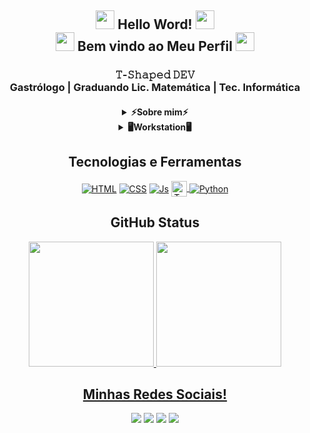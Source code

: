 <h2 align="center"><img src="https://github.com/Samuraiflamesf/gif_emoji_icons/blob/main/_gif/globe.gif?raw=true" width="30px"> Hello Word! <img src="https://github.com/Samuraiflamesf/gif_emoji_icons/blob/main/_gif/globe.gif?raw=true" width="30px"><br> <img src="https://github.com/Samuraiflamesf/gif_emoji_icons/blob/main/_gif/Hi.gif?raw=true" width="30px"> Bem vindo ao Meu Perfil <img src="https://github.com/Samuraiflamesf/gif_emoji_icons/blob/main/_gif/Hi.gif?raw=true" width="30px"></h2>
     <h3 align="center">𝚃-𝚂𝚑𝚊𝚙𝚎𝚍 𝙳𝙴𝚅<br/>
      Gastrólogo | Graduando Lic. Matemática | Tec. Informática</h3>
<h4 align="center"><details><summary><b>
   ⚡Sobre mim⚡</b></summary>
   <p align="center">Atualmente curso 𝐋𝐢𝐜𝐞𝐧𝐜𝐢𝐚𝐭𝐮𝐫𝐚 𝐞𝐦 𝐌𝐚𝐭𝐞𝐦𝐚𝐭𝐢𝐜𝐚 no 𝗜𝗙𝗕𝗔(𝘐𝘯𝘴𝘵𝘪𝘵𝘶𝘵𝘰 𝘍𝘦𝘥𝘦𝘳𝘢𝘭 𝘥𝘢 𝘉𝘢𝘩𝘪𝘢). Possuo nível superior em 𝗚𝗮𝘀𝘁𝗿𝗼𝗻𝗼𝗺𝗶𝗮 pela 𝗨𝗻𝗶𝘃𝗲𝗿𝘀𝗶𝗱𝗮𝗱𝗲 𝗦𝗮𝗹𝘃𝗮𝗱𝗼𝗿 e curso técnico em 𝐈𝐧𝐟𝐨𝐫𝐦𝐚𝐭𝐢𝐜𝐚 pela 𝗖𝗘𝗘𝗣 𝗜𝗦𝗔𝗜𝗔𝗦 𝗔𝗟𝗩𝗘𝗦. Possuo experiência profissional na área de informática, busca recolocação no mercado de trabalho, onde busco atuar na área de desenvolvimento de sistemas. Em constante atualização com cursos na área de programação(𝘗𝘳𝘰𝘨𝘳𝘢𝘮𝘢𝘥𝘰𝘳𝘉𝘳,𝘙𝘰𝘤𝘬𝘦𝘵𝘴𝘦𝘢𝘵 𝘦 𝘉7𝘞𝘦𝘣), acredito que meu trabalho trara benefícios aos negociosos da empresa.</p></details>
<details><summary><b>🖥️Workstation🖥️</b></summary><ul>
   <b>SO:</b> Dual Boot(Windows 10 & Ubuntu)</br>
   <b>Code Editor:</b> VSCode.</br>
   <b>PC:</b> E5-2640v3 + 32Gb + RX 560</br>
    </details></h4>
<div align="center" dir="auto">
   <h2 align="center">
Tecnologias e Ferramentas</h2> 
<a target="_blank" rel="noopener noreferrer" href="https://camo.githubusercontent.com/d63d473e728e20a286d22bb2226a7bf45a2b9ac6c72c59c0e61e9730bfe4168c/68747470733a2f2f696d672e736869656c64732e696f2f62616467652f48544d4c352d4533344632363f7374796c653d666f722d7468652d6261646765266c6f676f3d68746d6c35266c6f676f436f6c6f723d7768697465"><img align="center" alt="HTML" src="https://camo.githubusercontent.com/d63d473e728e20a286d22bb2226a7bf45a2b9ac6c72c59c0e61e9730bfe4168c/68747470733a2f2f696d672e736869656c64732e696f2f62616467652f48544d4c352d4533344632363f7374796c653d666f722d7468652d6261646765266c6f676f3d68746d6c35266c6f676f436f6c6f723d7768697465" data-canonical-src="https://img.shields.io/badge/HTML5-E34F26?style=for-the-badge&amp;logo=html5&amp;logoColor=white" style="max-width: 100%;"></a>
<a target="_blank" rel="noopener noreferrer" href="https://camo.githubusercontent.com/3a0f693cfa032ea4404e8e02d485599bd0d192282b921026e89d271aaa3d7565/68747470733a2f2f696d672e736869656c64732e696f2f62616467652f435353332d3135373242363f7374796c653d666f722d7468652d6261646765266c6f676f3d63737333266c6f676f436f6c6f723d7768697465"><img align="center" alt="CSS" src="https://camo.githubusercontent.com/3a0f693cfa032ea4404e8e02d485599bd0d192282b921026e89d271aaa3d7565/68747470733a2f2f696d672e736869656c64732e696f2f62616467652f435353332d3135373242363f7374796c653d666f722d7468652d6261646765266c6f676f3d63737333266c6f676f436f6c6f723d7768697465" data-canonical-src="https://img.shields.io/badge/CSS3-1572B6?style=for-the-badge&amp;logo=css3&amp;logoColor=white" style="max-width: 100%;"></a>
<a target="_blank" rel="noopener noreferrer" href="https://camo.githubusercontent.com/9d07c04bdd98c662d5df9d4e1cc1de8446ffeaebca330feb161f1fb8e1188204/68747470733a2f2f696d672e736869656c64732e696f2f62616467652f4a6176615363726970742d4637444631453f7374796c653d666f722d7468652d6261646765266c6f676f3d6a617661736372697074266c6f676f436f6c6f723d626c61636b"><img align="center" alt="Js" src="https://camo.githubusercontent.com/9d07c04bdd98c662d5df9d4e1cc1de8446ffeaebca330feb161f1fb8e1188204/68747470733a2f2f696d672e736869656c64732e696f2f62616467652f4a6176615363726970742d4637444631453f7374796c653d666f722d7468652d6261646765266c6f676f3d6a617661736372697074266c6f676f436f6c6f723d626c61636b" data-canonical-src="https://img.shields.io/badge/JavaScript-F7DF1E?style=for-the-badge&amp;logo=javascript&amp;logoColor=black" style="max-width: 100%;"></a>
 <a target="_blank" rel="noopener noreferrer" href="https://camo.githubusercontent.com/27250b9f428b32314f8610e1a996939cc116da5f8c4d8a2f8ed37104275085b8/68747470733a2f2f696d672e736869656c64732e696f2f62616467652f507974686f6e2d3134333534433f7374796c653d666f722d7468652d6261646765266c6f676f3d707974686f6e266c6f676f436f6c6f723d7768697465"><img align="center" alt="Type" src="https://camo.githubusercontent.com/aae05670916876848fca0e5da6c59bb40c50ec3b07a0101ecc6502000468b240/68747470733a2f2f696d672e736869656c64732e696f2f62616467652f747970657363726970742532302d2532333030374143432e7376673f267374796c653d666f722d7468652d6261646765266c6f676f3d74797065736372697074266c6f676f436f6c6f723d7768697465" height="25" data-canonical-src="https://img.shields.io/badge/typescript%20-%23007ACC.svg?&amp;style=for-the-badge&amp;logo=typescript&amp;logoColor=white" style="max-width: 100%;">
    <img align="center" alt="Python" src="https://camo.githubusercontent.com/27250b9f428b32314f8610e1a996939cc116da5f8c4d8a2f8ed37104275085b8/68747470733a2f2f696d672e736869656c64732e696f2f62616467652f507974686f6e2d3134333534433f7374796c653d666f722d7468652d6261646765266c6f676f3d707974686f6e266c6f676f436f6c6f723d7768697465" data-canonical-src="https://img.shields.io/badge/Python-14354C?style=for-the-badge&amp;logo=python&amp;logoColor=white" style="max-width: 100%;"></a>
   
   
</div>
 <div align="center" >
 <h2 align="center">GitHub Status</h2>
  <a href="https://github.com/samuraiflamesf">
   <img height="200px"src="https://github-readme-stats.vercel.app/api/top-langs/?username=samuraiflamesf&langs_count=8&theme=midnight-purple"/>
  <img height="200px" w src="https://github-readme-stats.vercel.app/api?username=samuraiflamesf&show_icons=true&theme=midnight-purple&include_all_commits=true&count_private=true"/>
   
   </div>
<h2 align="center">Minhas Redes Sociais!</h2>
<div align="center"> 
  <a href="https://www.youtube.com/channel/UCqcrZPdAU0NOdqJu4OAyt9A" target="_blank"><img src="https://img.shields.io/badge/YouTube-FF0000?style=for-the-badge&logo=youtube&logoColor=white" target="_blank"></a>
  <a href = "mailto:samuraiflamesf@gmail.com"><img src="https://img.shields.io/badge/-Gmail-%23333?style=for-the-badge&logo=gmail&logoColor=white" target="_blank"></a>
  <a href="https://www.linkedin.com/in/bernardo-nogueira-da-silva-0755431a6/" target="_blank"><img src="https://img.shields.io/badge/-LinkedIn-%230077B5?style=for-the-badge&logo=linkedin&logoColor=white" target="_blank"></a> 
   <a href="https://steamcommunity.com/id/SamuraiFlameSF" target="_blank"><img src="hhttps://img.shields.io/badge/Steam-000000?style=for-the-badge&logo=steam&logoColor=white" target="_blank"></a> 
</div>
